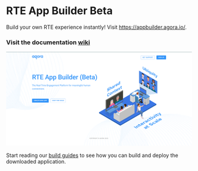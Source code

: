 # RTE App Builder Beta

Build your own RTE experience instantly! Visit https://appbuilder.agora.io/.

### Visit the documentation [wiki](https://github.com/AgoraIO-Community/app-builder-docs/wiki)

[![](./images/Home.png)](https://appbuilder.agora.io/)

Start reading our [build guides](https://github.com/AgoraIO-Community/app-builder-docs/wiki/Build-guide-(All-platforms)) to see how you can build and deploy the downloaded application.
